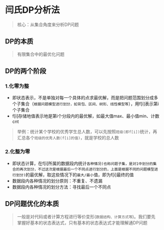 # 闫氏DP分析法
> 核心：从集合角度来分析DP问题

## DP的本质
> 有限集合中的最优化问题

## DP的两个阶段
### 1.化零为整
+ 即状态表示，不是单独对每一个具体的点求最优解，而是把问题范围划分成多个子集合（`根据问题模型进行划分，如背包、区间、树形、线性模型等`），用f[i]表示第i个子集合
+ f[i]存储地值表示地是第i个分段内的最优解，如最大值max、最小值min、计数cnt
> 举例：统计某个学校的优秀学生总人数，可以先按照`班级(即f[i])`统计，再汇总各个`班级的优秀人数(f[i]的值)`，就是学校的总人数
### 2.化整为零
+ 即状态计算，在f[i]所属的数据段内统计`各种情况(也称问题子集，是对1中划分的集合的再次划分，不过这次是根据最后一个不同点进行划分的，上面是根据不同的问题模型进行划分)`的最优解，取这些情况下的`最大/最小`值，即为f[i]最终的值
+ 数据段内各种情况的划分原则：不重复、不遗漏
+ 数据段内各种情况的划分方法：寻找最后一个不同点

## DP问题优化的本质
> 一般是对代码或者计算方程进行等价变形(`数据结构、计算方式等`)。我们要先掌握好基本的状态表达式，只有基本的状态表达式才能理解通DP问题